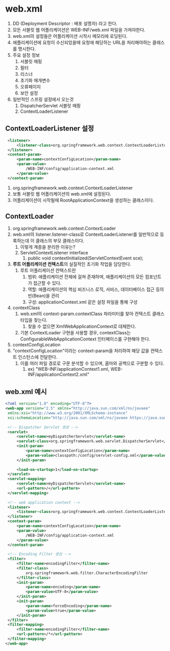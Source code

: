 # web.xml
1. DD (Deployment Descriptor : 배포 설명자) 라고 한다.
1. 모든 서블릿 웹 어플리케이션은 WEB-INF/web.xml 파일을 가져야한다.
1. web.xml의 설정들은 어플리케이션 시작시 메모리에 로딩된다. 
1. 애플리케이션에 요청이 수신되었을때 요청에 해당하는 URL을 처리해야하는 클래스를 명시한다. 
1. 주요 설정 정보
    1. 서블릿 매핑
    1. 필터 
    1. 리스너 
    1. 초기화 매개변수 
    1. 오류페이지 
    1. 보안 설정
1. 일반적인 스프링 설정에서 오는것
    1. DispatcherServlet 서블릿 매핑
    1. ContextLoaderListener

## ContextLoaderListener 설정
```xml
 <listener>
     <listener-class>org.springframework.web.context.ContextLoaderListener</listener-class>
 </listener>
 <context-param>
     <param-name>contextConfigLocation</param-name>
     <param-value>
         /WEB-INF/config/application-context.xml
     </param-value>
 </context-param>
```
1. org.springframework.web.context.ContextLoaderListener
1. 보통 서블릿 웹 어플리케이션의 web.xml에 설정된다.
1. 어플리케이션이 시작될때 RootApplicationContext을 생성하는 클래스이다.

## ContextLoader
1. org.springframework.web.context.ContextLoader
1. web.xml의 listener.listener-class로 ContextLoaderListener를 일반적으로 등록하는데 이 클래스의 부모 클래스이다.
    1. 이렇게 계층을 분리한 이유는?
    1. ServletContextListener interface 
        1. public void contextInitialized(ServletContextEvent sce);
1. **루트 어플리케이션 컨텍스트**의 실질적인 초기화 작업을 담당한다.
    1. 루트 어플리케이션 컨택스트란 
        1. 범위: 애플리케이션 전체에 걸쳐 존재하며, 애플리케이션의 모든 컴포넌트가 접근할 수 있다.
        1. 역할: 애플리케이션의 핵심 비즈니스 로직, 서비스, 데이터베이스 접근 등의 빈(Bean)을 관리
        1. 구성: applicationContext.xml 같은 설정 파일을 통해 구성
1. contextClass
    1. web.xml의 context-param.contextClass 파라미터를 찾아 컨텍스트 클래스 타입을 찾는다.
        1. 찾을 수 없으면 XmlWebApplicationContext로 대체한다.
    1. 기본 ContextLoader 구현을 사용할 경우, contextClass는 ConfigurableWebApplicationContext 인터페이스를 구현해야 한다.
1. contextConfigLocation
1. "contextConfigLocation"이라는 context-param을 처리하여 해당 값을 컨텍스트 인스턴스에 전달한다. 
    1. 이를 여러 파일 경로로 구문 분석할 수 있으며, 콤마와 공백으로 구분할 수 있다. 
        1. ex) "WEB-INF/applicationContext1.xml, WEB-INF/applicationContext2.xml"

## web.xml 예시

```xml
<?xml version="1.0" encoding="UTF-8"?>
<web-app version="2.5" xmlns="http://java.sun.com/xml/ns/javaee"
 xmlns:xsi="http://www.w3.org/2001/XMLSchema-instance"
 xsi:schemaLocation="http://java.sun.com/xml/ns/javaee https://java.sun.com/xml/ns/javaee/web-app_2_5.xsd">
 
 <!-- Dispatcher Servlet 생성 -->
 <servlet>
     <servlet-name>myDispatcherServlet</servlet-name>
     <servlet-class>org.springframework.web.servlet.DispatcherServlet</servlet-class>
     <init-param>
         <param-name>contextConfigLocation</param-name>
         <param-value>classpath:/config/servlet-config.xml</param-value>
     </init-param>
     
     <load-on-startup>1</load-on-startup>
 </servlet>
 <servlet-mapping>
     <servlet-name>myDispatcherServlet</servlet-name>
     <url-pattern>/</url-pattern>
 </servlet-mapping>
 
 <!-- web application context -->
 <listener>
     <listener-class>org.springframework.web.context.ContextLoaderListener</listener-class>
 </listener>
 <context-param>
     <param-name>contextConfigLocation</param-name>
     <param-value>
         /WEB-INF/config/application-context.xml
     </param-value>
 </context-param>
 
 <!-- Encoding Filter 생성 -->
 <filter>
     <filter-name>encodingFilter</filter-name>
     <filter-class>
         org.springframework.web.filter.CharacterEncodingFilter
     </filter-class>
     <init-param>
         <param-name>encoding</param-name>
         <param-value>UTF-8</param-value>
     </init-param>
     <init-param>
         <param-name>forceEncoding</param-name>
         <param-value>true</param-value>
     </init-param>
 </filter>
 <filter-mapping>
     <filter-name>encodingFilter</filter-name>
     <url-pattern>/*</url-pattern>
 </filter-mapping>
</web-app>
```